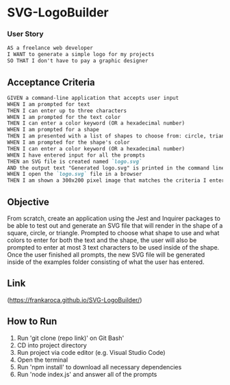 # SVG-LogoBuilder

### User Story

```md
AS a freelance web developer
I WANT to generate a simple logo for my projects
SO THAT I don't have to pay a graphic designer
```

## Acceptance Criteria

```md
GIVEN a command-line application that accepts user input
WHEN I am prompted for text
THEN I can enter up to three characters
WHEN I am prompted for the text color
THEN I can enter a color keyword (OR a hexadecimal number)
WHEN I am prompted for a shape
THEN I am presented with a list of shapes to choose from: circle, triangle, and square
WHEN I am prompted for the shape's color
THEN I can enter a color keyword (OR a hexadecimal number)
WHEN I have entered input for all the prompts
THEN an SVG file is created named `logo.svg`
AND the output text "Generated logo.svg" is printed in the command line
WHEN I open the `logo.svg` file in a browser
THEN I am shown a 300x200 pixel image that matches the criteria I entered
```

## Objective

From scratch, create an application using the Jest and Inquirer packages to be able to test out and generate an SVG file that will render in the shape of a square, circle, or triangle. Prompted to choose what shape to use and what colors to enter for both the text and the shape, the user will also be prompted to enter at most 3 text characters to be used inside of the shape. Once the user finished all prompts, the new SVG file will be generated inside of the examples folder consisting of what the user has entered.


## Link 
(https://frankaroca.github.io/SVG-LogoBuilder/)

## How to Run

1. Run 'git clone (repo link)' on Git Bash'
2. CD into project directory
3. Run project via code editor (e.g. Visual Studio Code)
4. Open the terminal
5. Run 'npm install' to download all necessary dependencies
6. Run 'node index.js' and answer all of the prompts
